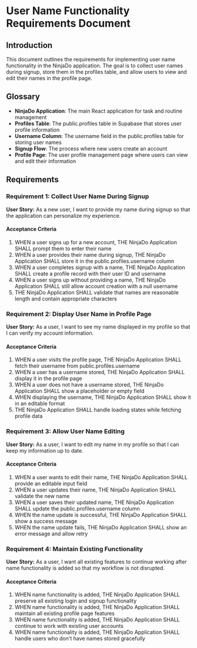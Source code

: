 # User Name Functionality Requirements Document

## Introduction

This document outlines the requirements for implementing user name functionality in the NinjaDo application. The goal is to collect user names during signup, store them in the profiles table, and allow users to view and edit their names in the profile page.

## Glossary

- **NinjaDo Application**: The main React application for task and routine management
- **Profiles Table**: The public.profiles table in Supabase that stores user profile information
- **Username Column**: The username field in the public.profiles table for storing user names
- **Signup Flow**: The process where new users create an account
- **Profile Page**: The user profile management page where users can view and edit their information

## Requirements

### Requirement 1: Collect User Name During Signup

**User Story:** As a new user, I want to provide my name during signup so that the application can personalize my experience.

#### Acceptance Criteria

1. WHEN a user signs up for a new account, THE NinjaDo Application SHALL prompt them to enter their name
2. WHEN a user provides their name during signup, THE NinjaDo Application SHALL store it in the public.profiles.username column
3. WHEN a user completes signup with a name, THE NinjaDo Application SHALL create a profile record with their user ID and username
4. WHEN a user signs up without providing a name, THE NinjaDo Application SHALL still allow account creation with a null username
5. THE NinjaDo Application SHALL validate that names are reasonable length and contain appropriate characters

### Requirement 2: Display User Name in Profile Page

**User Story:** As a user, I want to see my name displayed in my profile so that I can verify my account information.

#### Acceptance Criteria

1. WHEN a user visits the profile page, THE NinjaDo Application SHALL fetch their username from public.profiles.username
2. WHEN a user has a username stored, THE NinjaDo Application SHALL display it in the profile page
3. WHEN a user does not have a username stored, THE NinjaDo Application SHALL show a placeholder or empty field
4. WHEN displaying the username, THE NinjaDo Application SHALL show it in an editable format
5. THE NinjaDo Application SHALL handle loading states while fetching profile data

### Requirement 3: Allow User Name Editing

**User Story:** As a user, I want to edit my name in my profile so that I can keep my information up to date.

#### Acceptance Criteria

1. WHEN a user wants to edit their name, THE NinjaDo Application SHALL provide an editable input field
2. WHEN a user updates their name, THE NinjaDo Application SHALL validate the new name
3. WHEN a user saves their updated name, THE NinjaDo Application SHALL update the public.profiles.username column
4. WHEN the name update is successful, THE NinjaDo Application SHALL show a success message
5. WHEN the name update fails, THE NinjaDo Application SHALL show an error message and allow retry

### Requirement 4: Maintain Existing Functionality

**User Story:** As a user, I want all existing features to continue working after name functionality is added so that my workflow is not disrupted.

#### Acceptance Criteria

1. WHEN name functionality is added, THE NinjaDo Application SHALL preserve all existing login and signup functionality
2. WHEN name functionality is added, THE NinjaDo Application SHALL maintain all existing profile page features
3. WHEN name functionality is added, THE NinjaDo Application SHALL continue to work with existing user accounts
4. WHEN name functionality is added, THE NinjaDo Application SHALL handle users who don't have names stored gracefully